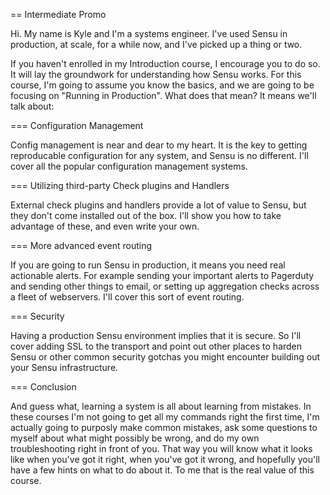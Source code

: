 == Intermediate Promo

Hi. My name is Kyle and I'm a systems engineer. I've used Sensu in production, at scale, for a while now, and I've picked up a thing or two.

If you haven't enrolled in my Introduction course, I encourage you to do so. It will lay the groundwork for understanding how Sensu works. For this course, I'm going to assume you know the basics, and we are going to be focusing on "Running in Production". What does that mean? It means we'll talk about:

=== Configuration Management

Config management is near and dear to my heart. It is the key to getting reproducable configuration for any system, and Sensu is no different. I'll cover all the popular configuration management systems.

=== Utilizing third-party Check plugins and Handlers

External check plugins and handlers provide a lot of value to Sensu, but they don't come installed out of the box. I'll show you how to take advantage of these, and even write your own.

=== More advanced event routing

If you are going to run Sensu in production, it means you need real actionable alerts. For example sending your important alerts to Pagerduty and sending other things to email, or setting up aggregation checks across a fleet of webservers. I'll cover this sort of event routing.

=== Security

Having a production Sensu environment implies that it is secure. So I'll cover adding SSL to the transport and point out other places to harden Sensu or other common security gotchas you might encounter building out your Sensu infrastructure.

=== Conclusion

And guess what, learning a system is all about learning from mistakes. In these courses I'm not going to get all my commands right the first time, I'm actually going to purposly make common mistakes, ask some questions to myself about what might possibly be wrong, and do my own troubleshooting right in front of you. That way you will know what it looks like when you've got it right, when you've got it wrong, and hopefully you'll have a few hints on what to do about it. To me that is the real value of this course.

